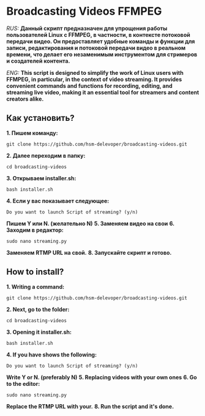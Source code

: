 # Broadcasting Videos FFMPEG

*RUS:*
**Данный скрипт предназначен для упрощения работы пользователей Linux с FFMPEG, в частности, в контексте потоковой передачи видео. Он предоставляет удобные команды и функции для записи, редактирования и потоковой передачи видео в реальном времени, что делает его незаменимым инструментом для стримеров и создателей контента.**

*ENG:*
**This script is designed to simplify the work of Linux users with FFMPEG, in particular, in the context of video streaming. It provides convenient commands and functions for recording, editing, and streaming live video, making it an essential tool for streamers and content creators alike.**


## Как установить?
**1. Пишем команду:**
```
git clone https://github.com/hsm-delevoper/broadcasting-videos.git
```
**2. Далее переходим в папку:**
```
cd broadcasting-videos
```
**3. Открываем installer.sh:**
```
bash installer.sh
```
**4. Если у вас показывает следующее:**
```
Do you want to launch Script of streaming? (y/n)
```
**Пишем Y или N. (желательно N)**
**5. Заменяем видео на свои**
**6. Заходим в редактор:**
```
sudo nano streaming.py
```
**Заменяем RTMP URL на свой.**
**8. Запускайте скрипт и готово.**


## How to install?
**1. Writing a command:**
```
git clone https://github.com/hsm-delevoper/broadcasting-videos.git
```
**2. Next, go to the folder:**
```
cd broadcasting-videos
```
**3. Opening it installer.sh:**
```
bash installer.sh
```
**4. If you have shows the following:**
```
Do you want to launch Script of streaming? (y/n)
```
**Write Y or N. (preferably N)**
**5. Replacing videos with your own ones**
**6. Go to the editor:**
```
sudo nano streaming.py
```
**Replace the RTMP URL with your.**
**8. Run the script and it's done.**
